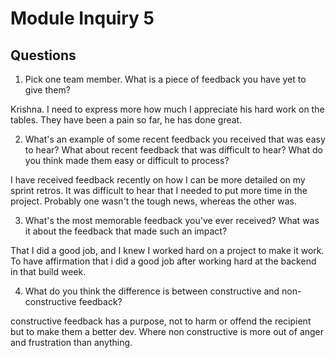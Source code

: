 # Module Inquiry 5

## Questions

1. Pick one team member. What is a piece of feedback you have yet to give them?

Krishna. I need to express more how much I appreciate his hard work on the tables. They have been a pain so far, he has done great.

2. What's an example of some recent feedback you received that was easy to hear? What about recent feedback that was difficult to hear? What do you think made them easy or difficult to process?

I have received feedback recently on how I can be more detailed on my sprint retros. It was difficult to hear that I needed to put more time in the project. Probably one wasn't the tough news, whereas the other was.

3. What's the most memorable feedback you've ever received? What was it about the feedback that made such an impact?

That I did a good job, and I knew I worked hard on a project to make it work. To have affirmation that i did a good job after working hard at the backend in that build week.

4. What do you think the difference is between constructive and non-constructive feedback?

constructive feedback has a purpose, not to harm or offend the recipient but to make them a better dev. Where non constructive is more out of anger and frustration than anything.
